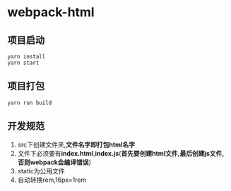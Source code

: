 # webpack-html
## 项目启动
```
yarn install
yarn start
```


## 项目打包

```
yarn run build
```

## 开发规范
1. src下创建文件夹,**文件名字即打包html名字**
2. 文件下必须要有**index.html**,**index.js**(**首先要创建html文件,最后创建js文件,否则webpack会编译错误**)
3. static为公用文件
4. 自动转换rem,16px=1rem



